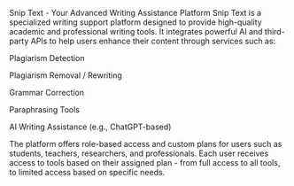 Snip Text - Your Advanced Writing Assistance Platform
Snip Text is a specialized writing support platform designed to provide high-quality academic and professional writing tools. It integrates powerful AI and third-party APIs to help users enhance their content through services such as:

Plagiarism Detection

Plagiarism Removal / Rewriting

Grammar Correction

Paraphrasing Tools

AI Writing Assistance (e.g., ChatGPT-based)

The platform offers role-based access and custom plans for users such as students, teachers, researchers, and professionals. Each user receives access to tools based on their assigned plan - from full access to all tools, to limited access based on specific needs.
